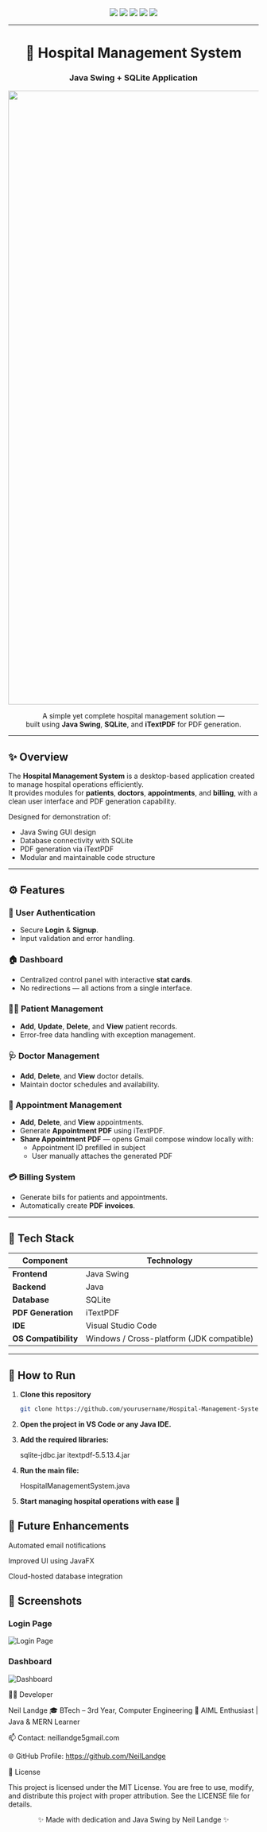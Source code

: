 <!-- ------------------------------------------------------ -->
<!--              🏥 HOSPITAL MANAGEMENT SYSTEM              -->
<!-- ------------------------------------------------------ -->

<div align="center">

<img src="https://img.shields.io/badge/Java-ED8B00?style=for-the-badge&logo=openjdk&logoColor=white">
<img src="https://img.shields.io/badge/SQLite-07405E?style=for-the-badge&logo=sqlite&logoColor=white">
<img src="https://img.shields.io/badge/iTextPDF-CC0000?style=for-the-badge&logo=adobeacrobatreader&logoColor=white">
<img src="https://img.shields.io/badge/Platform-Java_Swing-blue?style=for-the-badge">
<img src="https://img.shields.io/badge/License-MIT-green?style=for-the-badge">

---

# 🏥 Hospital Management System  
### Java Swing + SQLite Application  

<img width="2326" height="1236" alt="image" src="https://github.com/user-attachments/assets/62e81992-6865-41ed-8b06-f10513e2e9ff" />


A simple yet complete hospital management solution —  
built using **Java Swing**, **SQLite**, and **iTextPDF** for PDF generation.

</div>

---

## ✨ Overview

The **Hospital Management System** is a desktop-based application created to manage hospital operations efficiently.  
It provides modules for **patients**, **doctors**, **appointments**, and **billing**, with a clean user interface and PDF generation capability.

Designed for demonstration of:
- Java Swing GUI design
- Database connectivity with SQLite
- PDF generation via iTextPDF
- Modular and maintainable code structure

---

## ⚙️ Features

### 🔐 User Authentication
- Secure **Login** & **Signup**.
- Input validation and error handling.

### 🏠 Dashboard
- Centralized control panel with interactive **stat cards**.
- No redirections — all actions from a single interface.

### 👨‍⚕️ Patient Management
- **Add**, **Update**, **Delete**, and **View** patient records.
- Error-free data handling with exception management.

### 🩺 Doctor Management
- **Add**, **Delete**, and **View** doctor details.
- Maintain doctor schedules and availability.

### 📅 Appointment Management
- **Add**, **Delete**, and **View** appointments.
- Generate **Appointment PDF** using iTextPDF.
- **Share Appointment PDF** — opens Gmail compose window locally with:
  - Appointment ID prefilled in subject  
  - User manually attaches the generated PDF

### 💳 Billing System
- Generate bills for patients and appointments.
- Automatically create **PDF invoices**.

---

## 🧩 Tech Stack

| Component | Technology |
|------------|-------------|
| **Frontend** | Java Swing |
| **Backend** | Java |
| **Database** | SQLite |
| **PDF Generation** | iTextPDF |
| **IDE** | Visual Studio Code |
| **OS Compatibility** | Windows / Cross-platform (JDK compatible) |

---

## 🚀 How to Run

1. **Clone this repository**
   ```bash
   git clone https://github.com/yourusername/Hospital-Management-System.git

2. **Open the project in VS Code or any Java IDE.**

3. **Add the required libraries:**

    sqlite-jdbc.jar
    itextpdf-5.5.13.4.jar


4. **Run the main file:**

     HospitalManagementSystem.java


5. **Start managing hospital operations with ease 🏥**

## 🧠 Future Enhancements

 Automated email notifications

 Improved UI using JavaFX

 Cloud-hosted database integration

## 📸 Screenshots

### Login Page
![Login Page](screenshots/login_page.png)

### Dashboard
![Dashboard](screenshots/dashboard.png)


👨‍💻 Developer

Neil Landge
🎓 BTech – 3rd Year, Computer Engineering
🤖 AIML Enthusiast | Java & MERN Learner

📫 Contact: neillandge5gmail.com

🌐 GitHub Profile: https://github.com/NeilLandge

📜 License

This project is licensed under the MIT License.
You are free to use, modify, and distribute this project with proper attribution. See the LICENSE file for details.

<div align="center"> ✨ Made with dedication and Java Swing by Neil Landge ✨ </div> 
